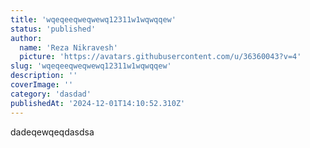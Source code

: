 ```yaml
---
title: 'wqeqeeqweqwewq12311w1wqwqqew'
status: 'published'
author:
  name: 'Reza Nikravesh'
  picture: 'https://avatars.githubusercontent.com/u/36360043?v=4'
slug: 'wqeqeeqweqwewq12311w1wqwqqew'
description: ''
coverImage: ''
category: 'dasdad'
publishedAt: '2024-12-01T14:10:52.310Z'
---
```


dadeqewqeqdasdsa